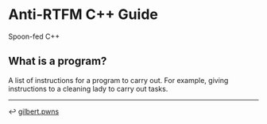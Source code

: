 # Anti-RTFM C++ Guide

Spoon-fed C++

## What is a program?

A list of instructions for a program to carry out. For example, giving instructions to a cleaning lady to carry out tasks. 

---

↩️ [gilbert.pwns](../../README.md)

